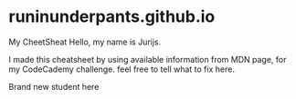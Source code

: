 # runinunderpants.github.io
My CheetSheat
Hello, my name is Jurijs.

I made this cheatsheet by using available information from MDN page, for my CodeCademy challenge.
feel free to tell what to fix here.

Brand new student here
